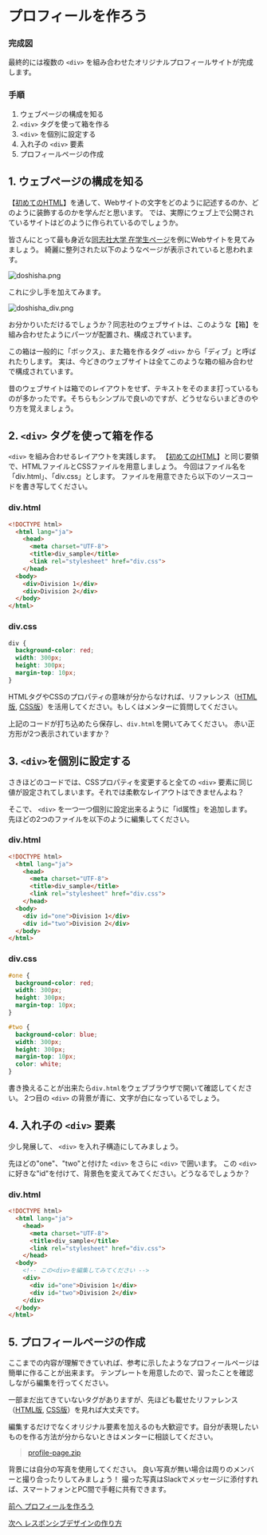 # プロフィールを作ろう

### 完成図

最終的には複数の `<div>` を組み合わせたオリジナルプロフィールサイトが完成します。

### 手順

1. ウェブページの構成を知る
1. `<div>` タグを使って箱を作る
1. `<div>` を個別に設定する
1. 入れ子の `<div>` 要素
1. プロフィールページの作成

## 1. ウェブページの構成を知る

【[初めてのHTML](helloworld.md)】を通して、Webサイトの文字をどのように記述するのか、どのように装飾するのかを学んだと思います。
では、実際にウェブ上で公開されているサイトはどのように作られているのでしょうか。

皆さんにとって最も身近な[同志社大学 在学生ページ](http://www.doshisha.ac.jp/students/index.html)を例にWebサイトを見てみましょう。
綺麗に整列された以下のようなページが表示されていると思われます。

![doshisha.png](images/profile/doshisha.png)

これに少し手を加えてみます。

![doshisha_div.png](images/profile/doshisha_div.png)

お分かりいただけるでしょうか？同志社のウェブサイトは、このような【箱】を組み合わせたようにパーツが配置され、構成されています。

この箱は一般的に「ボックス」、また箱を作るタグ `<div>` から「ディブ」と呼ばれたりします。
実は、今どきのウェブサイトは全てこのような箱の組み合わせで構成されています。

昔のウェブサイトは箱でのレイアウトをせず、テキストをそのまま打っているものが多かったです。そちらもシンプルで良いのですが、どうせならいまどきのやり方を覚えましょう。

## 2. `<div>` タグを使って箱を作る

`<div>` を組み合わせるレイアウトを実践します。
【[初めてのHTML](helloworld.md)】と同じ要領で、HTMLファイルとCSSファイルを用意しましょう。
今回はファイル名を「div.html」、「div.css」とします。
ファイルを用意できたら以下のソースコードを書き写してください。

### div.html

```html
<!DOCTYPE html>
  <html lang="ja">
    <head>
      <meta charset="UTF-8">
      <title>div_sample</title>
      <link rel="stylesheet" href="div.css">
    </head>
  <body>
    <div>Division 1</div>
    <div>Division 2</div>
  </body>
</html>
```

### div.css

```css
div {
  background-color: red;
  width: 300px;
  height: 300px;
  margin-top: 10px;
}
```

HTMLタグやCSSのプロパティの意味が分からなければ、リファレンス（[HTML版](./../../common/html-reference.md), [CSS版](./../../common/css-reference.md)）を活用してください。もしくはメンターに質問してください。

上記のコードが打ち込めたら保存し、`div.html`を開いてみてください。
赤い正方形が2つ表示されていますか？

## 3. `<div>`を個別に設定する

さきほどのコードでは、CSSプロパティを変更すると全ての `<div>` 要素に同じ値が設定されてしまいます。それでは柔軟なレイアウトはできませんよね？

そこで、 `<div>` を一つ一つ個別に設定出来るように「id属性」を追加します。
先ほどの2つのファイルを以下のように編集してください。

### div.html

```html
<!DOCTYPE html>
  <html lang="ja">
    <head>
      <meta charset="UTF-8">
      <title>div_sample</title>
      <link rel="stylesheet" href="div.css">
    </head>
  <body>
    <div id="one">Division 1</div>
    <div id="two">Division 2</div>
  </body>
</html>
```

### div.css

```css
#one {
  background-color: red;
  width: 300px;
  height: 300px;
  margin-top: 10px;
}

#two {
  background-color: blue;
  width: 300px;
  height: 300px;
  margin-top: 10px;
  color: white;
}
```

書き換えることが出来たら`div.html`をウェブブラウザで開いて確認してください。
2つ目の `<div>` の背景が青に、文字が白になっているでしょう。

## 4. 入れ子の `<div>` 要素

少し発展して、 `<div>` を入れ子構造にしてみましょう。

先ほどの"one"、"two"と付けた `<div>` をさらに `<div>` で囲います。
この `<div>` に好きな"id"を付けて、背景色を変えてみてください。どうなるでしょうか？

### div.html

```html
<!DOCTYPE html>
  <html lang="ja">
    <head>
      <meta charset="UTF-8">
      <title>div_sample</title>
      <link rel="stylesheet" href="div.css">
    </head>
  <body>
    <!-- この<div>を編集してみてください -->
    <div>
      <div id="one">Division 1</div>
      <div id="two">Division 2</div>
    </div>
  </body>
</html>
```

## 5. プロフィールページの作成

ここまでの内容が理解できていれば、参考に示したようなプロフィールページは簡単に作ることが出来ます。
テンプレートを用意したので、習ったことを確認しながら編集を行ってください。

一部まだ出てきていないタグがありますが、先ほども載せたリファレンス（[HTML版](./../../common/html_reference.md), [CSS版](./../../common/css_reference.md)）を見れば大丈夫です。

編集するだけでなくオリジナル要素を加えるのも大歓迎です。自分が表現したいものを作る方法が分からないときはメンターに相談してください。

> [profile-page.zip](sample/profile-page.zip?raw=true)

背景には自分の写真を使用してください。
良い写真が無い場合は周りのメンバーと撮り合ったりしてみましょう！
撮った写真はSlackでメッセージに添付すれば、スマートフォンとPC間で手軽に共有できます。

[前へ プロフィールを作ろう](../01/profile.md)

[次へ レスポンシブデザインの作り方](../02/how_to_design_responsively.md)
